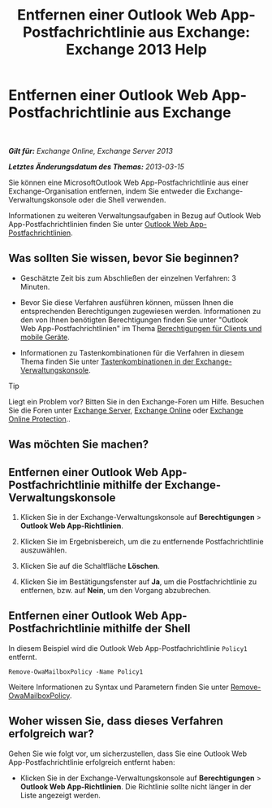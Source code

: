 ﻿---
title: 'Entfernen einer Outlook Web App-Postfachrichtlinie aus Exchange: Exchange 2013 Help'
TOCTitle: Entfernen einer Outlook Web App-Postfachrichtlinie aus Exchange
ms:assetid: edab7bac-b62c-4b82-8f21-dcac77cf0e8f
ms:mtpsurl: https://technet.microsoft.com/de-de/library/Dd351239(v=EXCHG.150)
ms:contentKeyID: 50477020
ms.date: 04/24/2018
mtps_version: v=EXCHG.150
ms.translationtype: HT
---

# Entfernen einer Outlook Web App-Postfachrichtlinie aus Exchange

 

_**Gilt für:** Exchange Online, Exchange Server 2013_

_**Letztes Änderungsdatum des Themas:** 2013-03-15_

Sie können eine MicrosoftOutlook Web App-Postfachrichtlinie aus einer Exchange-Organisation entfernen, indem Sie entweder die Exchange-Verwaltungskonsole oder die Shell verwenden.

Informationen zu weiteren Verwaltungsaufgaben in Bezug auf Outlook Web App-Postfachrichtlinien finden Sie unter [Outlook Web App-Postfachrichtlinien](outlook-web-app-mailbox-policies-exchange-2013-help.md).

## Was sollten Sie wissen, bevor Sie beginnen?

  - Geschätzte Zeit bis zum Abschließen der einzelnen Verfahren: 3 Minuten.

  - Bevor Sie diese Verfahren ausführen können, müssen Ihnen die entsprechenden Berechtigungen zugewiesen werden. Informationen zu den von Ihnen benötigten Berechtigungen finden Sie unter "Outlook Web App-Postfachrichtlinien" im Thema [Berechtigungen für Clients und mobile Geräte](clients-and-mobile-devices-permissions-exchange-2013-help.md).

  - Informationen zu Tastenkombinationen für die Verfahren in diesem Thema finden Sie unter [Tastenkombinationen in der Exchange-Verwaltungskonsole](keyboard-shortcuts-in-the-exchange-admin-center-exchange-online-protection-help.md).


> [!TIP]
> Liegt ein Problem vor? Bitten Sie in den Exchange-Foren um Hilfe. Besuchen Sie die Foren unter <A href="https://go.microsoft.com/fwlink/p/?linkid=60612">Exchange Server</A>, <A href="https://go.microsoft.com/fwlink/p/?linkid=267542">Exchange Online</A> oder <A href="https://go.microsoft.com/fwlink/p/?linkid=285351">Exchange Online Protection</A>..



## Was möchten Sie machen?

## Entfernen einer Outlook Web App-Postfachrichtlinie mithilfe der Exchange-Verwaltungskonsole

1.  Klicken Sie in der Exchange-Verwaltungskonsole auf **Berechtigungen** \> **Outlook Web App-Richtlinien**.

2.  Klicken Sie im Ergebnisbereich, um die zu entfernende Postfachrichtlinie auszuwählen.

3.  Klicken Sie auf die Schaltfläche **Löschen**.

4.  Klicken Sie im Bestätigungsfenster auf **Ja**, um die Postfachrichtlinie zu entfernen, bzw. auf **Nein**, um den Vorgang abzubrechen.

## Entfernen einer Outlook Web App-Postfachrichtlinie mithilfe der Shell

In diesem Beispiel wird die Outlook Web App-Postfachrichtlinie `Policy1` entfernt.

    Remove-OwaMailboxPolicy -Name Policy1 

Weitere Informationen zu Syntax und Parametern finden Sie unter [Remove-OwaMailboxPolicy](https://technet.microsoft.com/de-de/library/dd298103\(v=exchg.150\)).

## Woher wissen Sie, dass dieses Verfahren erfolgreich war?

Gehen Sie wie folgt vor, um sicherzustellen, dass Sie eine Outlook Web App-Postfachrichtlinie erfolgreich entfernt haben:

  - Klicken Sie in der Exchange-Verwaltungskonsole auf **Berechtigungen** \> **Outlook Web App-Richtlinien**. Die Richtlinie sollte nicht länger in der Liste angezeigt werden.

